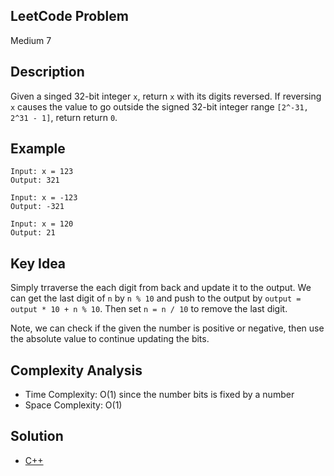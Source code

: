## LeetCode Problem
Medium 7

## Description
Given a singed 32-bit integer `x`, return `x` with its digits reversed. If reversing `x` causes the value to go outside the signed 32-bit integer range `[2^-31, 2^31 - 1]`, return return `0`.

## Example
```
Input: x = 123
Output: 321

Input: x = -123
Output: -321

Input: x = 120
Output: 21
```

## Key Idea
Simply trraverse the each digit from back and update it to the output. We can get the last digit of `n` by `n % 10` and push to the output by `output = output * 10 + n % 10`. Then set `n = n / 10` to remove the last digit.

Note, we can check if the given the number is positive or negative, then use the absolute value to continue updating the bits.

## Complexity Analysis
- Time Complexity: O(1) since the number bits is fixed by a number
- Space Complexity: O(1)

## Solution
- [C++](./solution.cpp)